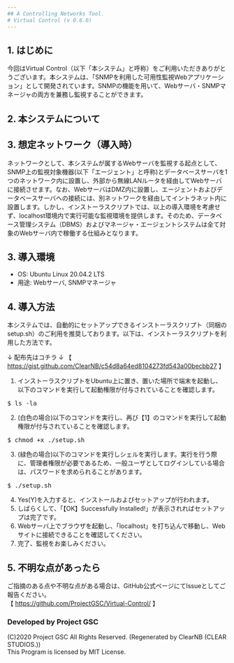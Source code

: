 ```yaml
---
## A Controlling Networks Tool.
# Virtual Control (v 0.6.0)
---
```


## 1. はじめに
今回はVirtual Control（以下「本システム」と呼称）をご利用いただきありがとうございます。本システムは、「SNMPを利用した可用性監視Webアプリケーション」として開発されています。SNMPの機能を用いて、Webサーバ・SNMPマネージャの両方を兼務し監視することができます。

## 2. 本システムについて


## 3. 想定ネットワーク（導入時）
ネットワークとして、本システムが属するWebサーバを監視する起点として、SNMP上の監視対象機器(以下「エージェント」と呼称)とデータベースサーバを1つのネットワーク内に設置し、外部から無線LANルータを経由してWebサーバに接続させます。なお、WebサーバはDMZ内に設置し、エージェントおよびデータベースサーバへの接続には、別ネットワークを経由してイントラネット内に設置します。しかし、インストーラスクリプトでは、以上の導入環境を考慮せず、localhost環境内で実行可能な監視環境を提供します。そのため、データベース管理システム（DBMS）およびマネージャ・エージェントシステムは全て対象のWebサーバ内で稼働する仕組みとなります。

## 3. 導入環境
<ul><li>OS: Ubuntu Linux 20.04.2 LTS</li><li>用途: Webサーバ, SNMPマネージャ</li></ul>

## 4. 導入方法
本システムでは、自動的にセットアップできるインストーラスクリプト（同梱のsetup.sh）のご利用を推奨しております。以下は、インストーラスクリプトを利用した方法です。

↓ 配布先はコチラ ↓
【 https://gist.github.com/ClearNB/c54d8a64ed8104273fd543a00becbb27 】

1. インストーラスクリプトをUbuntu上に置き、置いた場所で端末を起動し、以下のコマンドを実行して起動権限が付与されていることを確認します。
<pre>$ ls -la</pre>
2. (白色の場合)以下のコマンドを実行し、再び【1】のコマンドを実行して起動権限が付与されていることを確認します。
<pre>$ chmod +x ./setup.sh</pre>
3. (緑色の場合)以下のコマンドを実行しシェルを実行します。実行を行う際に、管理者権限が必要であるため、一般ユーザとしてログインしている場合は、パスワードを求められることがあります。
<pre>$ ./setup.sh</pre>
4. Yes(Y)を入力すると、インストールおよびセットアップが行われます。
5. しばらくして、「【OK】Successfully Installed!」が表示されればセットアップは完了です。
6. Webサーバ上でブラウザを起動し、「localhost」を打ち込んで移動し、Webサイトに接続できることを確認してください。
7. 完了、監視をお楽しみください。

## 5. 不明な点があったら
ご指摘のある点や不明な点がある場合は、GitHub公式ページにてIssueとしてご報告ください。<br />
【 https://github.com/ProjectGSC/Virtual-Control/ 】

### Developed by Project GSC
(C)2020 Project GSC All Rights Reserved. (Regenerated by ClearNB (CLEAR STUDIOS.)) <br />
This Program is licensed by MIT License. <br />
